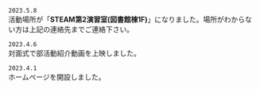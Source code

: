 `2023.5.8`  
活動場所が「**STEAM第2演習室(図書館棟1F)**」になりました。場所がわからない方は上記の連絡先までご連絡下さい。

`2023.4.6`  
対面式で部活動紹介動画を上映しました。

`2023.4.1`  
ホームページを開設しました。